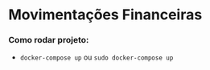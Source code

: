# Movimentações Financeiras

### Como rodar projeto:
 - `docker-compose up` ou `sudo docker-compose up`
